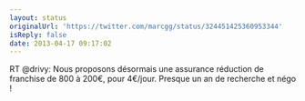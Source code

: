 ```yaml
---
layout: status
originalUrl: 'https://twitter.com/marcgg/status/324451425360953344'
isReply: false
date: 2013-04-17 09:17:02
---
```


RT @drivy: Nous proposons désormais une assurance réduction de franchise de 800 à 200€, pour 4€/jour. Presque un an de recherche et négo !
